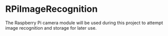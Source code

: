 # RPiImageRecognition
The Raspberry Pi camera module will be used during this project to attempt image recognition and storage for later use. 
